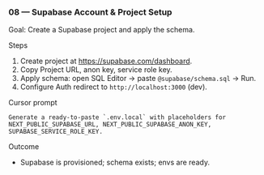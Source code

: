 ### 08 — Supabase Account & Project Setup

Goal: Create a Supabase project and apply the schema.

Steps
1) Create project at https://supabase.com/dashboard.
2) Copy Project URL, anon key, service role key.
3) Apply schema: open SQL Editor → paste `@supabase/schema.sql` → Run.
4) Configure Auth redirect to `http://localhost:3000` (dev).

Cursor prompt
```
Generate a ready-to-paste `.env.local` with placeholders for NEXT_PUBLIC_SUPABASE_URL, NEXT_PUBLIC_SUPABASE_ANON_KEY, SUPABASE_SERVICE_ROLE_KEY.
```

Outcome
- Supabase is provisioned; schema exists; envs are ready.


